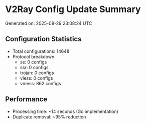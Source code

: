 # V2Ray Config Update Summary
Generated on: 2025-08-29 23:08:24 UTC

## Configuration Statistics
- Total configurations: 14648
- Protocol breakdown:
  - ss: 0 configs
  - ssr: 0 configs
  - trojan: 0 configs
  - vless: 0 configs
  - vmess: 862 configs

## Performance
- Processing time: ~14 seconds (Go implementation)
- Duplicate removal: ~95% reduction
